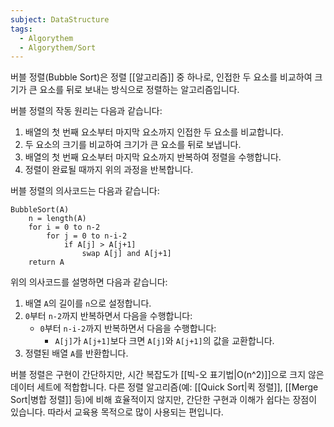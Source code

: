 ```yaml
---
subject: DataStructure
tags:
  - Algorythem
  - Algorythem/Sort
---
```

버블 정렬(Bubble Sort)은 정렬 [[알고리즘]] 중 하나로, 인접한 두 요소를 비교하여 크기가 큰 요소를 뒤로 보내는 방식으로 정렬하는 알고리즘입니다.

버블 정렬의 작동 원리는 다음과 같습니다:

1. 배열의 첫 번째 요소부터 마지막 요소까지 인접한 두 요소를 비교합니다.
2. 두 요소의 크기를 비교하여 크기가 큰 요소를 뒤로 보냅니다.
3. 배열의 첫 번째 요소부터 마지막 요소까지 반복하여 정렬을 수행합니다.
4. 정렬이 완료될 때까지 위의 과정을 반복합니다.

버블 정렬의 의사코드는 다음과 같습니다:

```
BubbleSort(A)
    n = length(A)
    for i = 0 to n-2
        for j = 0 to n-i-2
            if A[j] > A[j+1]
                swap A[j] and A[j+1]
    return A
```

위의 의사코드를 설명하면 다음과 같습니다:

1. 배열 `A`의 길이를 `n`으로 설정합니다.
2. `0`부터 `n-2`까지 반복하면서 다음을 수행합니다:
   - `0`부터 `n-i-2`까지 반복하면서 다음을 수행합니다:
     - `A[j]`가 `A[j+1]`보다 크면 `A[j]`와 `A[j+1]`의 값을 교환합니다.
3. 정렬된 배열 `A`를 반환합니다.

버블 정렬은 구현이 간단하지만, 시간 복잡도가 [[빅-오 표기법|O(n^2)]]으로 크지 않은 데이터 세트에 적합합니다. 다른 정렬 알고리즘(예: [[Quick Sort|퀵 정렬]], [[Merge Sort|병합 정렬]] 등)에 비해 효율적이지 않지만, 간단한 구현과 이해가 쉽다는 장점이 있습니다. 따라서 교육용 목적으로 많이 사용되는 편입니다. 